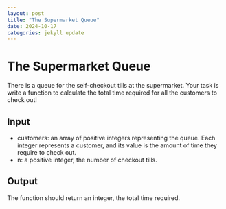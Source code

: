 ```yaml
---
layout: post
title: "The Supermarket Queue"
date: 2024-10-17
categories: jekyll update
---
```


# The Supermarket Queue

There is a queue for the self-checkout tills at the supermarket. Your task is write a function to calculate the total time required for all the customers to check out!

## Input

- customers: an array of positive integers representing the queue. Each integer represents a customer, and its value is the amount of time they require to check out.
- n: a positive integer, the number of checkout tills.

## Output

The function should return an integer, the total time required.
